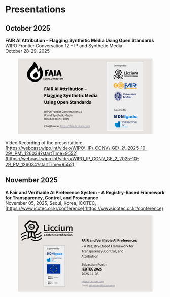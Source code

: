 # Presentations

## **October 2025**

**FAIR AI Attribution – Flagging Synthetic Media Using Open Standards**\
WIPO Frontier Conversation 12 – IP and Synthetic Media\
October 28-29, 2025

<figure><img src="../.gitbook/assets/2025-WIPO.jpg" alt=""><figcaption></figcaption></figure>

Video Recording of the presentation: \
[https://webcast.wipo.int/video/WIPO\_IP\_CONV\_GE\_2\_2025-10-29\_PM\_126034?startTime=9552](https://webcast.wipo.int/video/WIPO_IP_CONV_GE_2_2025-10-29_PM_126034?startTime=9552)

## November 2025

**A Fair and Verifiable AI Preference System – A Registry-Based Framework for Transparency, Control, and Provenance**\
November 05, 2025, Seoul, Korea, ICOTEC, [https://www.icotec.or.kr/conference](https://www.icotec.or.kr/conference)

<figure><img src="../.gitbook/assets/FINAL-2025-ICOTEC.jpg" alt=""><figcaption></figcaption></figure>

